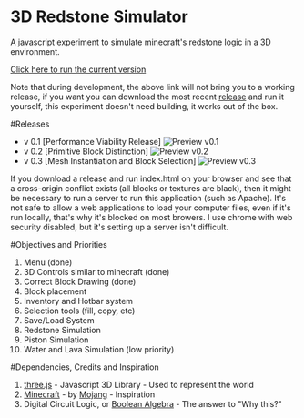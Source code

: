 # 3D Redstone Simulator

A javascript experiment to simulate minecraft's redstone logic in a 3D environment.

[Click here to run the current version](https://rawgit.com/GuilhermeRossato/3D-Redstone-Simulator/master/index.html)

Note that during development, the above link will not bring you to a working release, if you want you can download the most recent [release](https://github.com/GuilhermeRossato/3D-Redstone-Simulator/releases) and run it yourself, this experiment doesn't need building, it works out of the box.

#Releases
 - v 0.1 [Performance Viability Release]
![Preview v0.1](https://cdn.rawgit.com/GuilhermeRossato/3D-Redstone-Simulator/master/Images/Releases/v01_normal.gif)
 - v 0.2 [Primitive Block Distinction]
![Preview v0.2](https://cdn.rawgit.com/GuilhermeRossato/3D-Redstone-Simulator/master/Images/Releases/v02_normal.png)
 - v 0.3 [Mesh Instantiation and Block Selection]
![Preview v0.3](https://cdn.rawgit.com/GuilhermeRossato/3D-Redstone-Simulator/master/Images/Releases/v03_normal.gif)

If you download a release and run index.html on your browser and see that a cross-origin conflict exists (all blocks or textures are black), then it might be necessary to run a server to run this application (such as Apache). It's not safe to allow a web applications to load your computer files, even if it's run locally, that's why it's blocked on most browers. I use chrome with web security disabled, but it's setting up a server isn't difficult.

#Objectives and Priorities
1. Menu (done)
2. 3D Controls similar to minecraft (done)
3. Correct Block Drawing (done)
4. Block placement
5. Inventory and Hotbar system
6. Selection tools (fill, copy, etc)
7. Save/Load System
8. Redstone Simulation
9. Piston Simulation
10. Water and Lava Simulation (low priority)

#Dependencies, Credits and Inspiration

1. [three.js](https://threejs.org/) - Javascript 3D Library - Used to represent the world
2. [Minecraft](https://minecraft.net/pt-br/) - by [Mojang](https://mojang.com/) - Inspiration
3. Digital Circuit Logic, or [Boolean Algebra](https://en.wikipedia.org/wiki/Boolean_algebra) - The answer to "Why this?"
